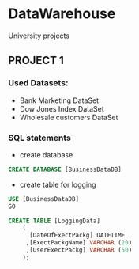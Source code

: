 # DataWarehouse
University projects 

## PROJECT 1

### Used Datasets:

* Bank Marketing DataSet 
* Dow Jones Index DataSet 
* Wholesale customers DataSet 

### SQL statements

* create database

```sql
CREATE DATABASE [BusinessDataDB]
```

* create table for logging

```sql
USE [BusinessDataDB]
GO

CREATE TABLE [LoggingData] 
	(
	  [DateOfExectPackg] DATETIME
	 ,[ExectPackgName] VARCHAR (20)
	 ,[UserExectPackg] VARCHAR (50)
	);
```
